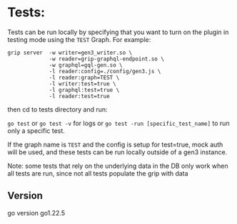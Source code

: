 # Tests:

Tests can be run locally by specifying that you want to turn on the plugin in testing mode using the `TEST` Graph. For example:

```
grip server  -w writer=gen3_writer.so \
             -w reader=grip-graphql-endpoint.so \
             -w graphql=gql-gen.so \
             -l reader:config=./config/gen3.js \
             -l reader:graph=TEST \
             -l writer:test=true \
             -l graphql:test=true \
             -l reader:test=true

```

then cd to tests directory and run:

`go test` or `go test -v` for logs or `go test -run [specific_test_name]` to run only a specific test.

If the graph name is `TEST` and the config is setup for test=true, mock auth will be used, and these tests can be run locally outside of a gen3 instance.

Note: some tests that rely on the underlying data in the DB only work when all tests are run, since not all tests populate the grip with data

## Version

go version go1.22.5
